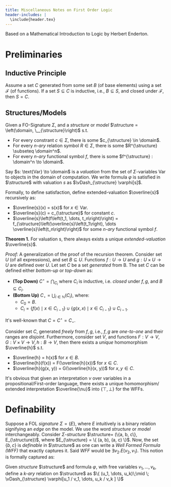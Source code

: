 ```yaml
---
title: Miscellaneous Notes on First Order Logic
header-includes: |
  \include{header.tex}
---
```


Based on a Mathematical Introduction to Logic by Herbert Enderton.


Preliminaries
=============

Inductive Principle
-------------------

Assume a set $C$ generated from some set $B$ (of base elements)
using a set $\mathcal{F}$ (of functions). If a set $S \subseteq C$ is
inductive, i.e., $B \subseteq S$, and closed under $\mathcal{F}$, then
$S = C$.

Structures/Models
-----------------

Given a FO-Signature $\Sigma$, and a *structure* or *model* $\structure = \left(\domain, \__{\structure}\right)$
s.t.

 - For every constrant $c \in \Sigma$, there is some $c_{\structure} \in
 \domain$.
 - For every *n-ary* relation symbol $R \in \Sigma$, there is some
  $R^{\structure} \subseteq \domain^n$.
 - For every *n-ary* functional symbol $f$, there is some
 $f^{\structure} : \domain^n \to \domain$.

Say $s: \text{Var} \to \domain$ is a *valuation* from the set of
$\Sigma$-variables $\text{Var}$ to objects in the domain of computation.
We write formula $\varphi$ is satisfied in $\structure$
with valuation $s$ as $\vDash_{\structure} \varphi[s]$.

Formally, to define satisfaction, define extended-valuation $\overline{s}$ recursively as:

 - $\overline{s}(x) = s(x)$ for $x \in \text{Var}$.
 - $\overline{s}(c) = c_{\structure}$ for constant $c$.
 - $\overline{s}\left(f\left(t_1, \dots, t_n\right)\right) = f_{\structure}\left(\overline{s}\left(t_1\right), \dots \overline{s}\left(t_n\right)\right)$
   for some *n-ary* functional symbol $f$.

**Theorem 1.** For valuation s, there always exists a unique
*extended-valuation* $\overline{s}$.

*Proof:* A generalization of the proof of the recursion theorem.
Consider set $U$ (of all expressions), and set $B \subseteq U$.
Functions $f: U \to U$ and $g: U \times U \to U$ are defined over $U$.
Let set $C$ be a set *generated* from B. The set $C$ can be defined
either *bottom-up* or *top-down* as:

 - **(Top Down)** $C^{\star} = \bigcap_{C_i}$  where $C_i$ is inductive, i.e. *closed*
   under $f, g$, and $B \subseteq C_i$.
 - **(Bottom Up)** $C_{\star} = \bigcup_{i\in \mathbb{N}}(C_i)$, where:
    * $C_0 = B$.
    * $C_i = \left\{ f(x) \mid x \in C_{i-1} \right\} \cup \left\{g(x,x) \mid x
    \in C_{i-1} \right\} \cup C_{i-1}$.

It's well-known that $C = C^{\star} = C_{\star}$.

Consider set $C$, generated *freely* from $f, g$, i.e., $f, g$ are *one-to-one*
and their ranges are *disjoint*. Furthermore, consider set $V$, and functions
$F: V \to V, G: V \times V \to V, h: B \to V$,
then there exists a *unique* homomorphism $\overline{h}$ s.t.

 - $\overline{h} = h(x)$ for $x \in B$.
 - $\overline{h}(f(x)) = F(\overline{h}(x))$ for $x \in C$.
 - $\overline{h}(g(x, y)) = G(\overline{h}(x, y))$ for $x, y \in C$.

It's obvious that given an interpretation $\nu$ over variables in a
propositional/First-order language, there exists a unique homomorphism/
extended interpretation $\overline{\nu}$ into $\{\top,\bot\}$ for the WFFs.


Definability
============

Suppose a FOL *signature* $\Sigma = \{ E \}$, where $E$ intuitively
is a binary relation signifying an *edge* on the model.
We use the word *structure* or *model* interchangeably. Consider
$\Sigma$-*structure* $\structure= (\{a, b, c\}, E_{\structure})$, where
$E_{\structure} = \{ (a, b), (a, c) \}$. Now, the set $\{b, c\}$ is
*definable* in $\structure$ as one can write a *Well Formed Formula (WFF)*
that exactly captures it. Said *WFF* would be $\exists v_2 . E(v_2, v_1)$.
This notion is formally captured as:

Given *structure* $\structure$ and formula $\varphi$,
with free variables $v_1,\dots, v_k$, define a *k-ary* relation on $\structure$
as $\{ (u_1, \dots, u_k)\;\mid \; \vDash_{\structure} \varphi[u_1 / v_1, \dots, u_k /
v_k ] \}$


